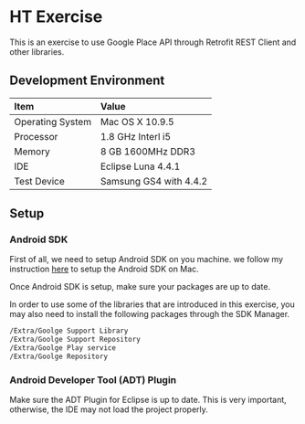 HT Exercise
===========
This is an exercise to use Google Place API through Retrofit REST Client and other libraries.

## Development Environment
| Item                  | Value                  |
| :-------------------- | :--------------------- |
| Operating System      | Mac OS X 10.9.5        |
| Processor             | 1.8 GHz Interl i5      |
| Memory                | 8 GB 1600MHz DDR3      |
| IDE                   | Eclipse Luna 4.4.1     |
| Test Device           | Samsung GS4 with 4.4.2 |


## Setup
### Android SDK
First of all, we need to setup Android SDK on you machine.  we follow my instruction [here](https://github.com/ctrl-alt-del/devenv#android-sdk) to setup the Android SDK on Mac.

Once Android SDK is setup, make sure your packages are up to date.

In order to use some of the libraries that are introduced in this exercise, you may also need to install the following packages through the SDK Manager.
```sh
/Extra/Goolge Support Library
/Extra/Goolge Support Repository
/Extra/Goolge Play service
/Extra/Goolge Repository
```

### Android Developer Tool (ADT) Plugin
Make sure the ADT Plugin for Eclipse is up to date.  This is very important, otherwise, the IDE may not load the project properly.

